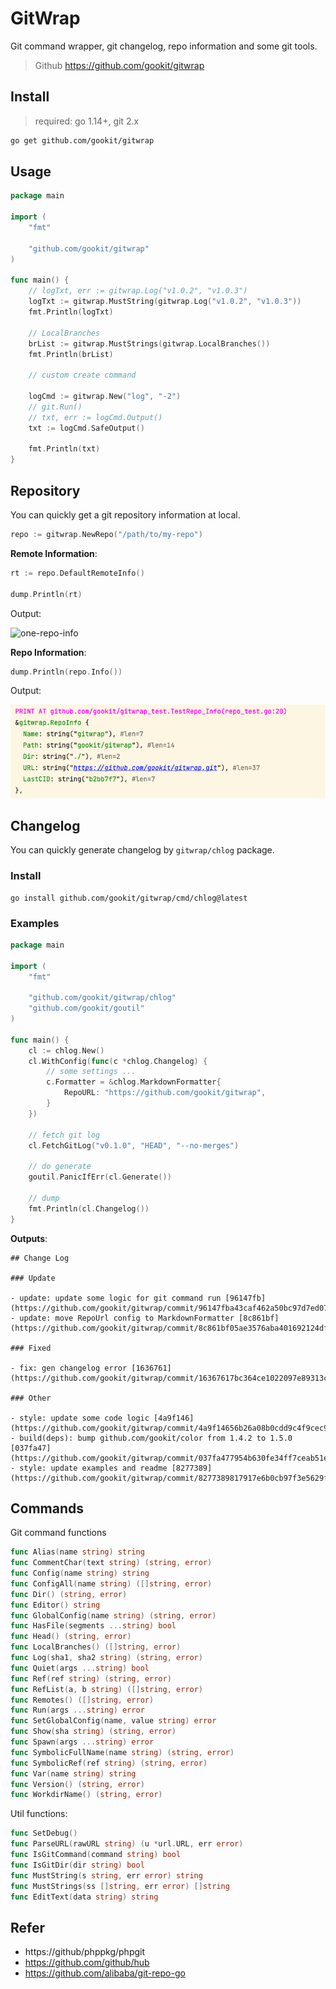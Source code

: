 # GitWrap

Git command wrapper, git changelog, repo information and some git tools.

> Github https://github.com/gookit/gitwrap

## Install

> required: go 1.14+, git 2.x

```bash
go get github.com/gookit/gitwrap
```

## Usage

```go
package main

import (
	"fmt"

	"github.com/gookit/gitwrap"
)

func main() {
	// logTxt, err := gitwrap.Log("v1.0.2", "v1.0.3")
	logTxt := gitwrap.MustString(gitwrap.Log("v1.0.2", "v1.0.3"))
	fmt.Println(logTxt)

	// LocalBranches
	brList := gitwrap.MustStrings(gitwrap.LocalBranches())
	fmt.Println(brList)

	// custom create command

	logCmd := gitwrap.New("log", "-2")
	// git.Run()
	// txt, err := logCmd.Output()
	txt := logCmd.SafeOutput()

	fmt.Println(txt)
}
```

## Repository

You can quickly get a git repository information at local.

```go
repo := gitwrap.NewRepo("/path/to/my-repo")
```

**Remote Information**:

```go
rt := repo.DefaultRemoteInfo()

dump.Println(rt)
```

Output:

![one-repo-info](_examples/images/one-repo-info.png)

**Repo Information**:

```go
dump.Println(repo.Info())
```

Output:

![simple-repo-info](_examples/images/simple-repo-info.png)

## Changelog

You can quickly generate changelog by `gitwrap/chlog` package.

### Install

```shell
go install github.com/gookit/gitwrap/cmd/chlog@latest
```

### Examples

```go
package main

import (
	"fmt"

	"github.com/gookit/gitwrap/chlog"
	"github.com/gookit/goutil"
)

func main() {
	cl := chlog.New()
	cl.WithConfig(func(c *chlog.Changelog) {
		// some settings ...
		c.Formatter = &chlog.MarkdownFormatter{
			RepoURL: "https://github.com/gookit/gitwrap",
		}
	})

	// fetch git log
	cl.FetchGitLog("v0.1.0", "HEAD", "--no-merges")

	// do generate
	goutil.PanicIfErr(cl.Generate())

	// dump
	fmt.Println(cl.Changelog())
}
```

**Outputs**:

```text
## Change Log

### Update

- update: update some logic for git command run [96147fb](https://github.com/gookit/gitwrap/commit/96147fba43caf462a50bc97d7ed078dd0059e797)
- update: move RepoUrl config to MarkdownFormatter [8c861bf](https://github.com/gookit/gitwrap/commit/8c861bf05ae3576aba401692124df63372ae9ed7)

### Fixed

- fix: gen changelog error [1636761](https://github.com/gookit/gitwrap/commit/16367617bc364ce1022097e89313c7b09983981a)

### Other

- style: update some code logic [4a9f146](https://github.com/gookit/gitwrap/commit/4a9f14656b26a08b0cdd9c4f9cec9ae3bf5938b1)
- build(deps): bump github.com/gookit/color from 1.4.2 to 1.5.0 [037fa47](https://github.com/gookit/gitwrap/commit/037fa477954b630fe34ff7ceab51e6132db645cb)
- style: update examples and readme [8277389](https://github.com/gookit/gitwrap/commit/8277389817917e6b0cb97f3e5629f2c5034075e4)

```

## Commands

Git command functions

```go
func Alias(name string) string
func CommentChar(text string) (string, error)
func Config(name string) string
func ConfigAll(name string) ([]string, error)
func Dir() (string, error)
func Editor() string
func GlobalConfig(name string) (string, error)
func HasFile(segments ...string) bool
func Head() (string, error)
func LocalBranches() ([]string, error)
func Log(sha1, sha2 string) (string, error)
func Quiet(args ...string) bool
func Ref(ref string) (string, error)
func RefList(a, b string) ([]string, error)
func Remotes() ([]string, error)
func Run(args ...string) error
func SetGlobalConfig(name, value string) error
func Show(sha string) (string, error)
func Spawn(args ...string) error
func SymbolicFullName(name string) (string, error)
func SymbolicRef(ref string) (string, error)
func Var(name string) string
func Version() (string, error)
func WorkdirName() (string, error)
```

Util functions:

```go
func SetDebug()
func ParseURL(rawURL string) (u *url.URL, err error)
func IsGitCommand(command string) bool
func IsGitDir(dir string) bool
func MustString(s string, err error) string
func MustStrings(ss []string, err error) []string
func EditText(data string) string
```

## Refer

- https://github/phppkg/phpgit
- https://github.com/github/hub
- https://github.com/alibaba/git-repo-go
